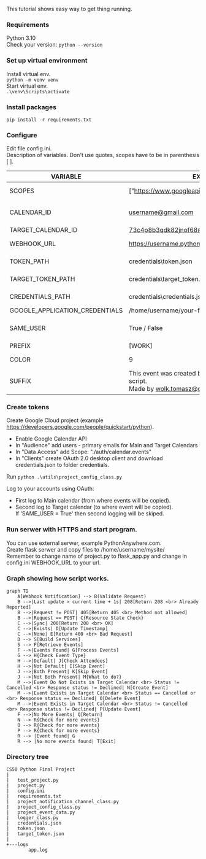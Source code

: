 This tutorial shows easy way to get thing running.  

### Requirements  
Python 3.10  
    Check your version: 
    ```
    python --version
    ```

### Set up virtual environment  
Install virtual env.  
    ```python -m venv venv```  
Start virtual env.  
    ```.\venv\Scripts\activate```



### Install packages  
```pip install -r requirements.txt```

### Configure
Edit file config.ini.  
Description of variables. Don't use quotes, scopes have to be in parenthesis [ ].

| VARIABLE | EXAMPLE | DESCRIPTION |
| -------- | ------- | ----------- |
| SCOPES | ["https://www.googleapis.com/auth/calendar.events"] | List of scopes, to use this program you don't have to change it |
| CALENDAR_ID | username@gmail.com | Main calendar e-mail address, don't use 'primary' it will cause issues when checking the 'responseStatus' of attendees.|
| TARGET_CALENDAR_ID | 73c4p8b3qdk82jnof68@group.calendar.google.com | Target calendar to where events are copied. |
| WEBHOOK_URL | https://username.pythonanywhere.com/notifications | URL to where your program is instantiated. Must be HTTPS! for webhook to work. |
| TOKEN_PATH | credentials\token.json | Path to CALENDAR_ID token. Need to login with Google OAUTH. |
| TARGET_TOKEN_PATH | credentials\target_token.json | Path to TARGET_CALENDAR_ID token. Need to login with Google OAUTH. |
| CREDENTIALS_PATH | credentials\credentials.json | Credentials downloaded from Google Cloud https://console.cloud.google.com/auth/clients |
| GOOGLE_APPLICATION_CREDENTIALS | /home/username/your-file.json | Path to Google CLoud service account key. |
| SAME_USER | True / False | Bool. If Target calendar is sub calendar for Main calendar then use True. Otherwise use False. |
| PREFIX | [WORK] | Prefix that will be added to summary. |
| COLOR | 9 | Integer from range 0-11. 0 means default for Target calendar.
| SUFFIX | This event was created by Google Calendar Sync script. <br> Made by wolk.tomasz@gmail.com | Suffix added to description. | 

### Create tokens  
Create Google Cloud project (example https://developers.google.com/people/quickstart/python).

- Enable Google Calendar API
- In "Audience" add users - primary emails for Main and Target Calendars
- In "Data Access" add Scope: "./auth/calendar.events"
- In "Clients" create OAuth 2.0 desktop client and download credentials.json to folder credentials.

Run ```python .\utils\project_config_class.py```  

Log to your accounts using OAuth:

- First log to Main calendar (from where events will be copied).  
- Second log to Target calendar (to where event will be copied). <br> 
    If 'SAME_USER = True' then second logging will be skiped.  

### Run serwer with HTTPS and start program.  
You can use external serwer, example PythonAnywhere.com.  
Create flask serwer and copy files to /home/username/mysite/  
Remember to change name of project.py to flask_app.py and change in config.ini 
WEBHOOK_URL to your url.

### Graph showing how script works.
```mermaid
graph TD
    A[Webhook Notification] --> B(Validate Request)
    B -->|Last update > current time + 1s| 208[Return 208 <br> Already Reported]
    B -->|Request != POST| 405[Return 405 <br> Method not allowed]
    B -->|Request == POST| C{Resource State Check}
    C -->|Sync| 200[Return 200 <br> OK]
    C -->|Exists| D[Update Timestamp]
    C -->|None| E[Return 400 <br> Bad Request]
    D --> S[Build Services]
    S --> F[Retrieve Events]
    F -->|Events Found| G[Process Events]
    G --> H{Check Event Type}
    H -->|Default| J[Check Attendees]
    H -->|Not Default| I[Skip Event]
    J -->|Both Present| K[Skip Event]
    J -->|Not Both Present| M{What to do?}
    M -->|Event Do Not Exists in Target Calendar <br> Status != Cancelled <br> Response status != Declined| N[Create Event]
    M -->|Event Exists in Target Calendar <br> Status == Cancelled or <br> Response status == Declined| O[Delete Event]
    M -->|Event Exists in Target Calendar <br> Status != Cancelled <br> Response status != Declined| P[Update Event]
    F -->|No More Events| Q[Return]
    N --> R{Check for more events}
    O --> R{Check for more events}
    P --> R{Check for more events}
    R --> |Event found| G
    R --> |No more events found| T[Exit]
```

### Directory tree
```
CS50 Python Final Project
|
|   test_project.py
|   project.py
|   config.ini
|   requirements.txt
|   project_notification_channel_class.py
|   project_config_class.py
|   project_event_data.py
|   logger_class.py
|   credentials.json
|   token.json
|   target_token.json
|
+---logs
        app.log
```